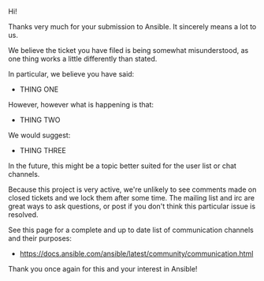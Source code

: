 Hi!

Thanks very much for your submission to Ansible.  It sincerely means a lot to us.

We believe the ticket you have filed is being somewhat misunderstood, as one thing works a little differently than stated.

In particular, we believe you have said:

   * THING ONE

However, however what is happening is that:

   * THING TWO

We would suggest:

   * THING THREE

In the future, this might be a topic better suited for the user list or chat channels.

Because this project is very active, we're unlikely to see comments made on closed tickets and we lock them after some time.
The mailing list and irc are great ways to ask questions, or post if you don't think this particular issue is resolved.

See  this page for a complete and up to date list of communication channels and their purposes:

   * https://docs.ansible.com/ansible/latest/community/communication.html

Thank you once again for this and your interest in Ansible!

